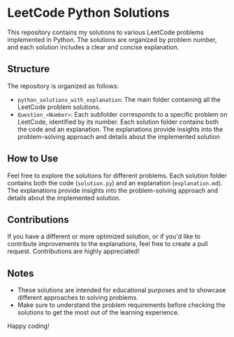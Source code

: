 # LeetCode Python Solutions

This repository contains my solutions to various LeetCode problems implemented in Python. The solutions are organized by problem number, and each solution includes a clear and concise explanation.

## Structure

The repository is organized as follows:

- `python_solutions_with_explanation`: The main folder containing all the LeetCode problem solutions.
- `Question_<Number>`: Each subfolder corresponds to a specific problem on LeetCode, identified by its number. Each solution folder contains both the code and an explanation. The explanations provide insights into the problem-solving approach and details about the implemented solution

## How to Use

Feel free to explore the solutions for different problems. Each solution folder contains both the code (`solution.py`) and an explanation (`explanation.md`). The explanations provide insights into the problem-solving approach and details about the implemented solution.

## Contributions

If you have a different or more optimized solution, or if you'd like to contribute improvements to the explanations, feel free to create a pull request. Contributions are highly appreciated!

## Notes

- These solutions are intended for educational purposes and to showcase different approaches to solving problems.
- Make sure to understand the problem requirements before checking the solutions to get the most out of the learning experience.

Happy coding!

